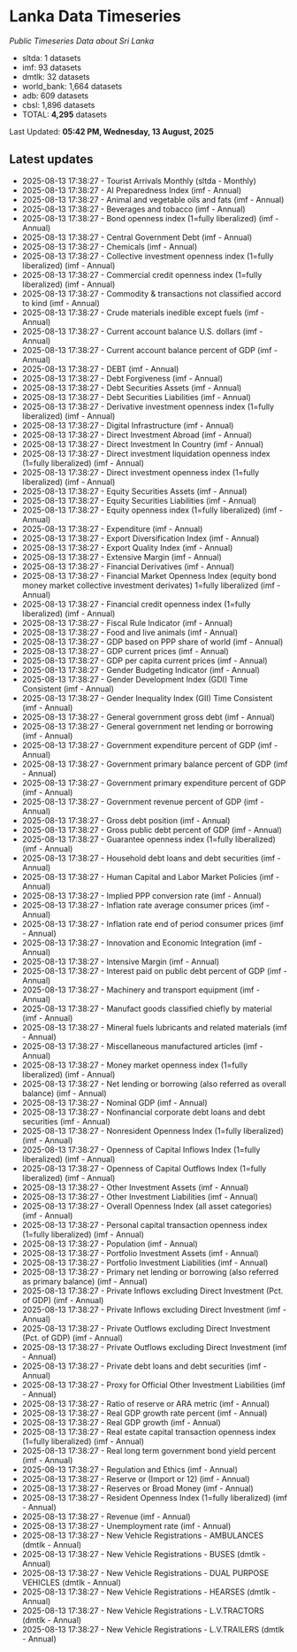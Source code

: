 # Lanka Data Timeseries
*Public Timeseries Data about Sri Lanka*

* sltda: 1 datasets
* imf: 93 datasets
* dmtlk: 32 datasets
* world_bank: 1,664 datasets
* adb: 609 datasets
* cbsl: 1,896 datasets
* TOTAL: **4,295** datasets

Last Updated: **05:42 PM, Wednesday, 13 August, 2025**

## Latest updates

* 2025-08-13 17:38:27 - Tourist Arrivals Monthly (sltda - Monthly)
* 2025-08-13 17:38:27 - AI Preparedness Index (imf - Annual)
* 2025-08-13 17:38:27 - Animal and vegetable oils and fats (imf - Annual)
* 2025-08-13 17:38:27 - Beverages and tobacco (imf - Annual)
* 2025-08-13 17:38:27 - Bond openness index (1=fully liberalized) (imf - Annual)
* 2025-08-13 17:38:27 - Central Government Debt (imf - Annual)
* 2025-08-13 17:38:27 - Chemicals (imf - Annual)
* 2025-08-13 17:38:27 - Collective investment openness index (1=fully liberalized) (imf - Annual)
* 2025-08-13 17:38:27 - Commercial credit openness index (1=fully liberalized) (imf - Annual)
* 2025-08-13 17:38:27 - Commodity & transactions not classified accord to kind (imf - Annual)
* 2025-08-13 17:38:27 - Crude materials inedible except fuels (imf - Annual)
* 2025-08-13 17:38:27 - Current account balance U.S. dollars (imf - Annual)
* 2025-08-13 17:38:27 - Current account balance percent of GDP (imf - Annual)
* 2025-08-13 17:38:27 - DEBT (imf - Annual)
* 2025-08-13 17:38:27 - Debt Forgiveness (imf - Annual)
* 2025-08-13 17:38:27 - Debt Securities Assets (imf - Annual)
* 2025-08-13 17:38:27 - Debt Securities Liabilities (imf - Annual)
* 2025-08-13 17:38:27 - Derivative investment openness index (1=fully liberalized) (imf - Annual)
* 2025-08-13 17:38:27 - Digital Infrastructure (imf - Annual)
* 2025-08-13 17:38:27 - Direct Investment Abroad (imf - Annual)
* 2025-08-13 17:38:27 - Direct Investment In Country (imf - Annual)
* 2025-08-13 17:38:27 - Direct investment liquidation openness index (1=fully liberalized) (imf - Annual)
* 2025-08-13 17:38:27 - Direct investment openness index (1=fully liberalized) (imf - Annual)
* 2025-08-13 17:38:27 - Equity Securities Assets (imf - Annual)
* 2025-08-13 17:38:27 - Equity Securities Liabilities (imf - Annual)
* 2025-08-13 17:38:27 - Equity openness index (1=fully liberalized) (imf - Annual)
* 2025-08-13 17:38:27 - Expenditure (imf - Annual)
* 2025-08-13 17:38:27 - Export Diversification Index (imf - Annual)
* 2025-08-13 17:38:27 - Export Quality Index (imf - Annual)
* 2025-08-13 17:38:27 - Extensive Margin (imf - Annual)
* 2025-08-13 17:38:27 - Financial Derivatives (imf - Annual)
* 2025-08-13 17:38:27 - Financial Market Openness Index (equity bond money market collective investment derivates) 1=fully liberalized (imf - Annual)
* 2025-08-13 17:38:27 - Financial credit openness index (1=fully liberalized) (imf - Annual)
* 2025-08-13 17:38:27 - Fiscal Rule Indicator (imf - Annual)
* 2025-08-13 17:38:27 - Food and live animals (imf - Annual)
* 2025-08-13 17:38:27 - GDP based on PPP share of world (imf - Annual)
* 2025-08-13 17:38:27 - GDP current prices (imf - Annual)
* 2025-08-13 17:38:27 - GDP per capita current prices (imf - Annual)
* 2025-08-13 17:38:27 - Gender Budgeting Indicator (imf - Annual)
* 2025-08-13 17:38:27 - Gender Development Index (GDI) Time Consistent (imf - Annual)
* 2025-08-13 17:38:27 - Gender Inequality Index (GII) Time Consistent (imf - Annual)
* 2025-08-13 17:38:27 - General government gross debt (imf - Annual)
* 2025-08-13 17:38:27 - General government net lending or borrowing (imf - Annual)
* 2025-08-13 17:38:27 - Government expenditure percent of GDP (imf - Annual)
* 2025-08-13 17:38:27 - Government primary balance percent of GDP (imf - Annual)
* 2025-08-13 17:38:27 - Government primary expenditure percent of GDP (imf - Annual)
* 2025-08-13 17:38:27 - Government revenue percent of GDP (imf - Annual)
* 2025-08-13 17:38:27 - Gross debt position (imf - Annual)
* 2025-08-13 17:38:27 - Gross public debt percent of GDP (imf - Annual)
* 2025-08-13 17:38:27 - Guarantee openness index (1=fully liberalized) (imf - Annual)
* 2025-08-13 17:38:27 - Household debt loans and debt securities (imf - Annual)
* 2025-08-13 17:38:27 - Human Capital and Labor Market Policies (imf - Annual)
* 2025-08-13 17:38:27 - Implied PPP conversion rate (imf - Annual)
* 2025-08-13 17:38:27 - Inflation rate average consumer prices (imf - Annual)
* 2025-08-13 17:38:27 - Inflation rate end of period consumer prices (imf - Annual)
* 2025-08-13 17:38:27 - Innovation and Economic Integration (imf - Annual)
* 2025-08-13 17:38:27 - Intensive Margin (imf - Annual)
* 2025-08-13 17:38:27 - Interest paid on public debt percent of GDP (imf - Annual)
* 2025-08-13 17:38:27 - Machinery and transport equipment (imf - Annual)
* 2025-08-13 17:38:27 - Manufact goods classified chiefly by material (imf - Annual)
* 2025-08-13 17:38:27 - Mineral fuels lubricants and related materials (imf - Annual)
* 2025-08-13 17:38:27 - Miscellaneous manufactured articles (imf - Annual)
* 2025-08-13 17:38:27 - Money market openness index (1=fully liberalized) (imf - Annual)
* 2025-08-13 17:38:27 - Net lending or borrowing (also referred as overall balance) (imf - Annual)
* 2025-08-13 17:38:27 - Nominal GDP (imf - Annual)
* 2025-08-13 17:38:27 - Nonfinancial corporate debt loans and debt securities (imf - Annual)
* 2025-08-13 17:38:27 - Nonresident Openness Index (1=fully liberalized) (imf - Annual)
* 2025-08-13 17:38:27 - Openness of Capital Inflows Index (1=fully liberalized) (imf - Annual)
* 2025-08-13 17:38:27 - Openness of Capital Outflows Index (1=fully liberalized) (imf - Annual)
* 2025-08-13 17:38:27 - Other Investment Assets (imf - Annual)
* 2025-08-13 17:38:27 - Other Investment Liabilities (imf - Annual)
* 2025-08-13 17:38:27 - Overall Openness Index (all asset categories) (imf - Annual)
* 2025-08-13 17:38:27 - Personal capital transaction openness index (1=fully liberalized) (imf - Annual)
* 2025-08-13 17:38:27 - Population (imf - Annual)
* 2025-08-13 17:38:27 - Portfolio Investment Assets (imf - Annual)
* 2025-08-13 17:38:27 - Portfolio Investment Liabilities (imf - Annual)
* 2025-08-13 17:38:27 - Primary net lending or borrowing (also referred as primary balance) (imf - Annual)
* 2025-08-13 17:38:27 - Private Inflows excluding Direct Investment (Pct. of GDP) (imf - Annual)
* 2025-08-13 17:38:27 - Private Inflows excluding Direct Investment (imf - Annual)
* 2025-08-13 17:38:27 - Private Outflows excluding Direct Investment (Pct. of GDP) (imf - Annual)
* 2025-08-13 17:38:27 - Private Outflows excluding Direct Investment (imf - Annual)
* 2025-08-13 17:38:27 - Private debt loans and debt securities (imf - Annual)
* 2025-08-13 17:38:27 - Proxy for Official Other Investment Liabilities (imf - Annual)
* 2025-08-13 17:38:27 - Ratio of reserve or ARA metric (imf - Annual)
* 2025-08-13 17:38:27 - Real GDP growth rate percent (imf - Annual)
* 2025-08-13 17:38:27 - Real GDP growth (imf - Annual)
* 2025-08-13 17:38:27 - Real estate capital transaction openness index (1=fully liberalized) (imf - Annual)
* 2025-08-13 17:38:27 - Real long term government bond yield percent (imf - Annual)
* 2025-08-13 17:38:27 - Regulation and Ethics (imf - Annual)
* 2025-08-13 17:38:27 - Reserve or (Import or 12) (imf - Annual)
* 2025-08-13 17:38:27 - Reserves or Broad Money (imf - Annual)
* 2025-08-13 17:38:27 - Resident Openness Index (1=fully liberalized) (imf - Annual)
* 2025-08-13 17:38:27 - Revenue (imf - Annual)
* 2025-08-13 17:38:27 - Unemployment rate (imf - Annual)
* 2025-08-13 17:38:27 - New Vehicle Registrations - AMBULANCES (dmtlk - Annual)
* 2025-08-13 17:38:27 - New Vehicle Registrations - BUSES (dmtlk - Annual)
* 2025-08-13 17:38:27 - New Vehicle Registrations - DUAL PURPOSE VEHICLES (dmtlk - Annual)
* 2025-08-13 17:38:27 - New Vehicle Registrations - HEARSES (dmtlk - Annual)
* 2025-08-13 17:38:27 - New Vehicle Registrations - L.V.TRACTORS (dmtlk - Annual)
* 2025-08-13 17:38:27 - New Vehicle Registrations - L.V.TRAILERS (dmtlk - Annual)